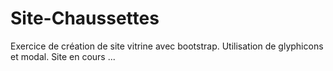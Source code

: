 # Site-Chaussettes
Exercice de création de site vitrine avec bootstrap. Utilisation de glyphicons et modal. Site en cours ...
